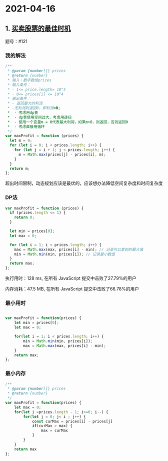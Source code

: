 # 2021-04-16

## 1. [买卖股票的最佳时机](https://leetcode-cn.com/problems/best-time-to-buy-and-sell-stock/)

题号：#121

### 我的解法

```js
/**
 * @param {number[]} prices
 * @return {number}
 * 输入：数字数组prices
 * 输入条件：
 * - 1<= price.length= 10^5
 * - 0<= prices[i] <= 10^4
 * 输出条件：
 * - 返回最大的利润
 * -无利润则返回0，即利润<0;
 *  - 考虑用dp表
 *  - dp表使用空间过大，考虑用递归
 *  - 使用一个变量m = 0代表最大利润，如果m>0，则返回，否则返回0
 *  - 考虑直接用循环
 */
var maxProfit = function (prices) {
  let m = 0;
  for (let i = 0; i < prices.length; i++) {
    for (let j = i + 1; j < prices.length; j++) {
      m = Math.max(prices[j] - prices[i], m);
    }
  }
  return m;
};
```

超出时间限制，动态规划应该是最优的，应该想办法降低空间复杂度和时间复杂度

### DP法

```js
var maxProfit = function (prices) {
  if (prices.length <= 1) {
    return 0;
  }

  let min = prices[0];
  let max = 0;

  for (let i = 1; i < prices.length; i++) {
    max = Math.max(max, prices[i] - min); // 记录可以拿到的最大值
    min = Math.min(min, prices[i]); // 记录最小数值
  }
  return max;
};
```

执行用时：128 ms, 在所有 JavaScript 提交中击败了27.79%的用户

内存消耗：47.5 MB, 在所有 JavaScript 提交中击败了66.78%的用户

### 最小用时

```js

var maxProfit = function(prices) {
    let min = prices[0];
    let max = 0;

    for(let i = 1; i < prices.length; i++) {
        min = Math.min(min, prices[i]);
        max = Math.max(max, prices[i] - min);
    }
    return max;
};


```

###  最小内存

```js
/**
 * @param {number[]} prices
 * @return {number}
 */
var maxProfit = function(prices) {
    let max = 0;
    for(let i =prices.length - 1; i>=0; i--) {
        for(let j = 0; j< i ; j++) {
            const curMax = prices[i] - prices[j]
            if(curMax > max) {
                max = curMax
            }
        }
    }
    return max
};
```

